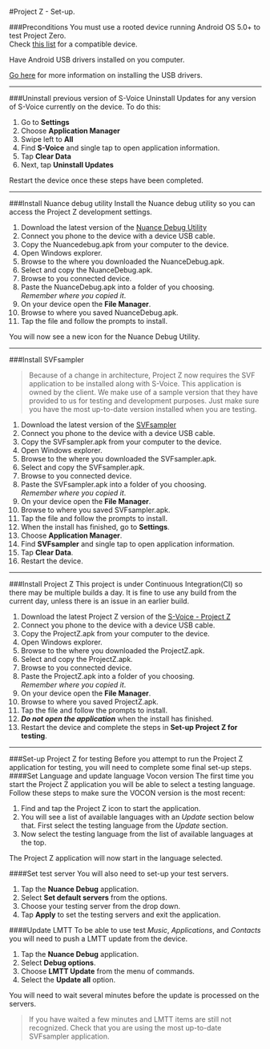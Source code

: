 #Project Z - Set-up.



###Preconditions
You must use a rooted device running Android OS 5.0+ to test Project Zero.  
Check [this list](#) for a compatible device. 

Have Android USB drivers installed on you computer.  

[Go here](http://developer.android.com/sdk/win-usb.html) for more information on installing the USB drivers.

---
###Uninstall previous version of S-Voice
Uninstall Updates for any version of S-Voice currently on the device.
To do this:

1. Go to **Settings**
2. Choose **Application Manager**
3. Swipe left to **All**
4. Find **S-Voice** and single tap to open application information.
5. Tap **Clear Data**
6. Next, tap **Uninstall Updates**

Restart the device once these steps have been completed.

---
###Install Nuance debug utility
Install the Nuance debug utility so you can access the Project Z development settings.

1. Download the latest version of the [Nuance Debug Utility](#)
2. Connect you phone to the device with a device USB cable.
3. Copy the Nuancedebug.apk from your computer to the device.
  1. Open Windows explorer.
  2. Browse to the where you downloaded the NuanceDebug.apk.
  3. Select and copy the NuanceDebug.apk.
  4. Browse to you connected device.
  5. Paste the NuanceDebug.apk into a folder of you choosing.  
     *Remember where you copied it*.
4. On your device open the **File Manager**.
5. Browse to where you saved NuanceDebug.apk.
6. Tap the file and follow the prompts to install.

You will now see a new icon for the Nuance Debug Utility.

---

###Install SVFsampler
>Because of a change in architecture, Project Z now requires the SVF application to be installed along with S-Voice. This application is owned by the client. We make use of a sample version that they have provided to us for testing and development purposes.
>Just make sure you have the most up-to-date version installed when you are testing.

1. Download the latest version of the [SVFsampler](#)
2. Connect you phone to the device with a device USB cable.
3. Copy the SVFsampler.apk from your computer to the device.
  1. Open Windows explorer.
  2. Browse to the where you downloaded the SVFsampler.apk.
  3. Select and copy the SVFsampler.apk.
  4. Browse to you connected device.
  5. Paste the SVFsampler.apk into a folder of you choosing.  
     *Remember where you copied it*.
4. On your device open the **File Manager**.
5. Browse to where you saved SVFsampler.apk.
6. Tap the file and follow the prompts to install.
7.  When the install has finished,  go to **Settings**.
8. Choose **Application Manager**.
9. Find **SVFsampler** and single tap to open application information.
10. Tap **Clear Data**.
11. Restart the device.

---
###Install Project Z
This project is under Continuous Integration(CI) so there may be multiple builds a day. It is fine to use any build from the current day, unless there is an issue in an earlier build.

1. Download the latest Project Z version of the [S-Voice - Project Z](#)
2. Connect you phone to the device with a device USB cable.
3. Copy the ProjectZ.apk from your computer to the device.
  1. Open Windows explorer.
  2. Browse to the where you downloaded the ProjectZ.apk.
  3. Select and copy the ProjectZ.apk.
  4. Browse to you connected device.
  5. Paste the ProjectZ.apk into a folder of you choosing.  
     *Remember where you copied it*.
4. On your device open the **File Manager**.
5. Browse to where you saved ProjectZ.apk.
6. Tap the file and follow the prompts to install.
7.  ***Do not open the application***  when the install has finished.
8. Restart the device and complete the steps in **Set-up Project Z for testing**.

---

###Set-up Project Z for testing
Before you attempt to run the Project Z application for testing, you will need to complete some final set-up steps.
####Set Language and update language Vocon version
The first time you start the Project Z application you will be able to select a testing language.  
Follow these steps to make sure the VOCON version is the most recent:  

1. Find and tap the Project Z icon to start the application.
2. You will see a list of available languages with an *Update* section below that. First select the testing language from the *Update* section.
3. Now select the testing language from the list of available languages at the top.

The Project Z application will now start in the language selected.

####Set test server
You will also need to set-up your test servers.

1. Tap the **Nuance Debug** application.
2. Select **Set default servers** from the options.
3. Choose your testing server from the drop down.
4. Tap **Apply** to set the testing servers and exit the application.

####Update LMTT
To be able to use test *Music*, *Applications*, and *Contacts* you will need to push a LMTT update from the device.

1. Tap the **Nuance Debug** application.
2. Select **Debug options**.
3. Choose **LMTT Update** from the menu of commands.
4. Select the **Update all** option.

You will need to wait several minutes before the update is processed on the servers.
>If you have waited a few minutes and LMTT items are still not recognized. Check that you are using the most up-to-date SVFsampler application.